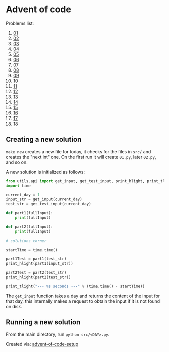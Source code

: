 # Advent of code
Problems list:
1. [01](https://github.com/nrsherr2/advent-of-code-2023-python/blob/main/src/01.py)
2. [02](https://github.com/nrsherr2/advent-of-code-2023-python/blob/main/src/02.py)
3. [03](https://github.com/nrsherr2/advent-of-code-2023-python/blob/main/src/03.py)
4. [04](https://github.com/nrsherr2/advent-of-code-2023-python/blob/main/src/04.py)
5. [05](https://github.com/nrsherr2/advent-of-code-2023-python/blob/main/src/05.py)
6. [06](https://github.com/nrsherr2/advent-of-code-2023-python/blob/main/src/06.py)
7. [07](https://github.com/nrsherr2/advent-of-code-2023-python/blob/main/src/07.py)
8. [08](https://github.com/nrsherr2/advent-of-code-2023-python/blob/main/src/08.py)
9. [09](https://github.com/nrsherr2/advent-of-code-2023-python/blob/main/src/09.py)
10. [10](https://github.com/nrsherr2/advent-of-code-2023-python/blob/main/src/10.py)
11. [11](https://github.com/nrsherr2/advent-of-code-2023-python/blob/main/src/11.py)
12. [12](https://github.com/nrsherr2/advent-of-code-2023-python/blob/main/src/12.py)
13. [13](https://github.com/nrsherr2/advent-of-code-2023-python/blob/main/src/13.py)
14. [14](https://github.com/nrsherr2/advent-of-code-2023-python/blob/main/src/14.py)
15. [15](https://github.com/nrsherr2/advent-of-code-2023-python/blob/main/src/15.py)
16. [16](https://github.com/nrsherr2/advent-of-code-2023-python/blob/main/src/16.py)
17. [17](https://github.com/nrsherr2/advent-of-code-2023-python/blob/main/src/17.py)
18. [18](https://github.com/nrsherr2/advent-of-code-2023-python/blob/main/src/18.py) 
## Creating a new solution

```make new``` creates a new file for today, it checks for the files in `src/` and creates the "next int" one. On the first run it will create `01.py`, later `02.py`, and so on.

A new solution is initialized as follows: 
```python
from utils.api import get_input, get_test_input, print_hlight, print_tlight
import time

current_day = 1
input_str = get_input(current_day)
test_str = get_test_input(current_day)

def part1(fullInput):
    print(fullInput)

def part2(fullInput):
    print(fullInput)

# solutions corner

startTime = time.time()

part1Test = part1(test_str)
print_hlight(part1(input_str))

part2Test = part2(test_str)
print_hlight(part2(test_str))

print_tlight("--- %s seconds ---" % (time.time() - startTime))

```
The `get_input` function takes a day and returns the content of the input for that day, this internally makes a request to obtain the input if it is not found on disk. 

## Running a new solution

From the main directory, run `python src/<DAY>.py`.
        

Created via: [advent-of-code-setup](https://github.com/tomfran/advent-of-code-setup)